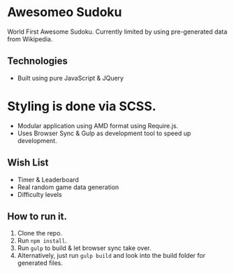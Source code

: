 # Awesomeo Sudoku

World First Awesome Sudoku.  Currently limited by using pre-generated data from Wikipedia.

## Technologies

* Built using pure JavaScript & JQuery
# Styling is done via SCSS.  
* Modular application using AMD format using Require.js.
* Uses Browser Sync & Gulp as development tool to speed up development.


## Wish List

* Timer & Leaderboard
* Real random game data generation
* Difficulty levels

## How to run it.

1. Clone the repo.  
1. Run `npm install`.
1. Run `gulp` to build & let browser sync take over.
1. Alternatively, just run `gulp build` and look into the build folder for generated files.